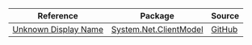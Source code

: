 | Reference | Package | Source |
|---|---|---|
|[Unknown Display Name](system.net.clientmodel-readme.md)|[System.Net.ClientModel](https://www.nuget.org/packages/System.Net.ClientModel)|[GitHub](https://github.com/Azure/azure-sdk-for-net/blob/main/sdk/core/System.Net.ClientModel)|
